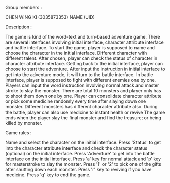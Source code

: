 Group members : 

CHEN WING KI (3035873353)
NAME (UID)

Description : 

The game is kind of the word-text and turn-based adventure game.
There are several interfaces involving initial interface, character attribute interface and battle interface.
To start the game, player is supposed to name and choose the character in the initial interface. Different character with different talent. After chosen, player can check the status of character in character attribute interface.
Getting back to the initial interface, player can choose to start the adventure.
After input the instruction in initial interface to get into the adventure mode, it will turn to the battle interface.
In battle interface, player is supposed to fight with different enemies one by one. Players can input the word instruction involving normal attack and master stroke to slay the monster. There are total 10 monsters and player only has to shoot them down one by one. Player can consolidate character attribute or pick some medicine randomly every time after slaying down one monster. Different monsters has different character attribute also.
During the battle, player can also use medicine to instant health or revive
The game ends when the player slay the final monster and find the treasure; or being killed by monster.

Game rules :

Name and select the character on the initial interface.
Press 'Status' to get into the character attribute interface and check the character status (optional) on the initial interface.
Press 'Adventure' to get into the battle interface on the initial interface.
Press 'a' key for normal attack and 'p' key for masterstroke to slay the monster.
Press '1' or '2' to pick one of the gifts after shutting down each monster.
Press 'r' key to reviving if you have medicine.
Press 'q' key to end the game.
